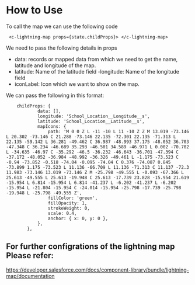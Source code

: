 # How to Use

To call the map we can use the following code 
 ```
  <c-lightning-map props={state.childProps}> </c-lightning-map>
```

We need to pass the following details in props 

- data: records or mapped data from which we need to get the name, latitude and longitude of the map.
- latitude: Name of the latitude field
-longitude: Name of the longitude field
- iconLabel: Icon which we want to show on the map. 

We can pass the following in this format: 
```
    childProps: {
            data: [],
            longitude: 'School_Location__Longitude__s',
            latitude: 'School_Location__Latitude__s',
            mapIcons: {
                path: 'M 0 0 Z L -11 -10 L 11 -10 Z Z M 13.019 -73.146 L 20.302 -73.146 C 21.288 -73.146 22.135 -72.301 22.135 -71.313 L 22.135 -59.142 L 36.281 -49.462 C 36.987 -48.993 37.175 -48.052 36.703 -47.348 C 36.234 -46.689 35.293 -46.501 34.589 -46.971 L 0.002 -70.702 L -34.635 -46.97 C -35.292 -46.5 -36.232 -46.643 -36.701 -47.394 C -37.172 -48.052 -36.984 -48.992 -36.326 -49.461 L -1.175 -73.523 C -0.94 -73.852 -0.518 -74.04 -0.095 -74.04 C 0.376 -74.087 0.845 -73.899 1.175 -73.523 L 11.136 -66.709 L 11.136 -71.313 C 11.137 -72.3 11.983 -73.146 13.019 -73.146 Z M -25.798 -49.555 L -0.093 -67.366 L 25.613 -49.555 L 25.613 -19.948 C 25.613 -17.739 23.828 -15.954 21.619 -15.954 L 6.814 -15.954 L 6.814 -41.237 L -6.202 -41.237 L -6.202 -15.954 L -21.804 -15.954 C -24.014 -15.954 -25.798 -17.739 -25.798 -19.948 L -25.798 -49.555 Z',
                fillColor: 'green',
                fillOpacity: 1,
                strokeWeight: 0,
                scale: 0.4,
                anchor: { x: 0, y: 0 },
            },
        },
```

## For further configrations of the lightning map Please refer: 
https://developer.salesforce.com/docs/component-library/bundle/lightning-map/documentation
